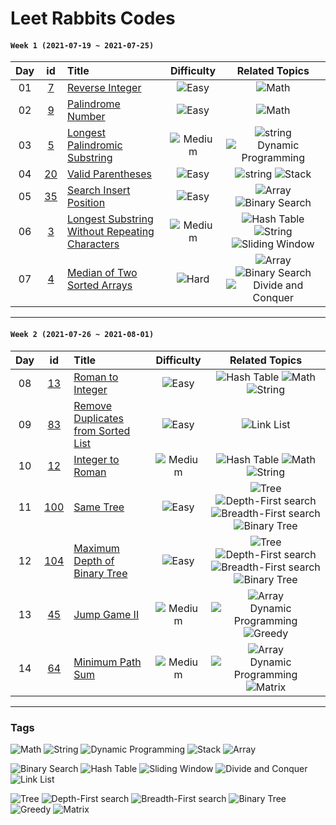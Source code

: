 # Leet Rabbits Codes

#### `Week 1 (2021-07-19 ~ 2021-07-25)`

[7]: https://leetcode.com/problems/reverse-integer/
[9]: https://leetcode.com/problems/palindrome-number/
[5]: https://leetcode.com/problems/palindrome-number/
[20]: https://leetcode.com/problems/valid-parentheses/
[35]: https://leetcode.com/problems/search-insert-position/
[3]: https://leetcode.com/problems/longest-substring-without-repeating-characters/
[4]: https://leetcode.com/problems/median-of-two-sorted-arrays/

| Day |    id    | Title                                                                     |    Difficulty     |                                      Related Topics                                       |
| :-: | :------: | :------------------------------------------------------------------------ | :---------------: | :---------------------------------------------------------------------------------------: |
| 01  |  [7][7]  | [Reverse Integer](<./2021-07-19%20(day1)>)                                |   ![Easy][easy]   |                                       ![Math][math]                                       |
| 02  |  [9][9]  | [Palindrome Number](<./2021-07-20%20(day2)>)                              |   ![Easy][easy]   |                                       ![Math][math]                                       |
| 03  |  [5][5]  | [Longest Palindromic Substring](<./2021-07-21%20(day3)>)                  | ![Medium][medium] |               ![string][string] ![Dynamic Programming][dynamic-programming]               |
| 04  | [20][20] | [Valid Parentheses](<./2021-07-22%20(day4)>)                              |   ![Easy][easy]   |                             ![string][string] ![Stack][stack]                             |
| 05  | [35][35] | [Search Insert Position](<./2021-07-23%20(day5)>)                         |   ![Easy][easy]   |                      ![Array][array] ![Binary Search][binary-search]                      |
| 06  |  [3][3]  | [Longest Substring Without Repeating Characters](<./2021-07-24%20(day6)>) | ![Medium][medium] |       ![Hash Table][hash-table] ![String][string] ![Sliding Window][sliding-window]       |
| 07  |  [4][4]  | [Median of Two Sorted Arrays](<./2021-07-25%20(day7)>)                    |   ![Hard][hard]   | ![Array][array] ![Binary Search][binary-search] ![Divide and Conquer][divide-and-conquer] |

---

#### `Week 2 (2021-07-26 ~ 2021-08-01)`

[13]: https://leetcode.com/problems/roman-to-integer/
[64]: https://leetcode.com/problems/minimum-path-sum/
[45]: https://leetcode.com/problems/jump-game-ii/
[83]: https://leetcode.com/problems/remove-duplicates-from-sorted-list/
[12]: https://leetcode.com/problems/integer-to-roman/
[100]: https://leetcode.com/problems/same-tree/
[104]: https://leetcode.com/problems/maximum-depth-of-binary-tree/

| Day |     id     | Title                                                         |    Difficulty     |                                                          Related Topics                                                           |
| :-: | :--------: | :------------------------------------------------------------ | :---------------: | :-------------------------------------------------------------------------------------------------------------------------------: |
| 08  |  [13][13]  | [Roman to Integer](<./2021-07-26%20(day8)>)                   |   ![Easy][easy]   |                                     ![Hash Table][hash-table] ![Math][math] ![String][string]                                     |
| 09  |  [83][83]  | [Remove Duplicates from Sorted List](<./2021-07-27%20(day9)>) |   ![Easy][easy]   |                                                      ![Link List][link-list]                                                      |
| 10  |  [12][12]  | [Integer to Roman](<./2021-07-28%20(day10)>)                  | ![Medium][medium] |                                     ![Hash Table][hash-table] ![Math][math] ![String][string]                                     |
| 11  | [100][100] | [Same Tree](<./2021-07-29%20(day11)>)                         |   ![Easy][easy]   | ![Tree][tree] ![Depth-First search][depth-first-search] ![Breadth-First search][breadth-first-search] ![Binary Tree][binary-tree] |
| 12  | [104][104] | [Maximum Depth of Binary Tree](<./2021-07-30%20(day12)>)      |   ![Easy][easy]   | ![Tree][tree] ![Depth-First search][depth-first-search] ![Breadth-First search][breadth-first-search] ![Binary Tree][binary-tree] |
| 13  |  [45][45]  | [Jump Game II](<./2021-07-31%20(day13)>)                      | ![Medium][medium] |                           ![Array][array] ![Dynamic Programming][dynamic-programming] ![Greedy][greedy]                           |
| 14  |  [64][64]  | [Minimum Path Sum](<./2021-08-01%20(day14)>)                  | ![Medium][medium] |                           ![Array][array] ![Dynamic Programming][dynamic-programming] ![Matrix][matrix]                           |

---

[easy]: https://img.shields.io/badge/-Easy-brightgreen
[medium]: https://img.shields.io/badge/-Medium-orange
[hard]: https://img.shields.io/badge/-Hard-red

### Tags

[math]: https://img.shields.io/badge/-Math-FFCDD2
[string]: https://img.shields.io/badge/-String-F8BBD0
[dynamic-programming]: https://img.shields.io/badge/-Dynamic%20Programming-E1BEE7
[stack]: https://img.shields.io/badge/-Stack-D1C4E9
[array]: https://img.shields.io/badge/-Array-C5CAE9
[binary-search]: https://img.shields.io/badge/-Binary%20Search-BBDEFB
[hash-table]: https://img.shields.io/badge/-Hash%20Table-B3E5FC
[sliding-window]: https://img.shields.io/badge/-Sliding%20Window-B2EBF2
[divide-and-conquer]: https://img.shields.io/badge/-Divide%20and%20Conquer-B2DFDB
[link-list]: https://img.shields.io/badge/-Link%20List-C8E6C9
[tree]: https://img.shields.io/badge/-Tree-DCEDC8
[depth-first-search]: https://img.shields.io/badge/-Depth%20First%20Search-F0F4C3
[breadth-first-search]: https://img.shields.io/badge/-breadth%20First%20Search-FFF9C4
[binary-tree]: https://img.shields.io/badge/-Binary%20Tree-FFECB3
[greedy]: https://img.shields.io/badge/-Greedy-FFE0B2
[matrix]: https://img.shields.io/badge/-Matrix-FFCCBC

![Math][math]
![String][string]
![Dynamic Programming][dynamic-programming]
![Stack][stack]
![Array][array]

![Binary Search][binary-search]
![Hash Table][hash-table]
![Sliding Window][sliding-window]
![Divide and Conquer][divide-and-conquer]
![Link List][link-list]

![Tree][tree]
![Depth-First search][depth-first-search]
![Breadth-First search][breadth-first-search]
![Binary Tree][binary-tree]
![Greedy][greedy]
![Matrix][matrix]
